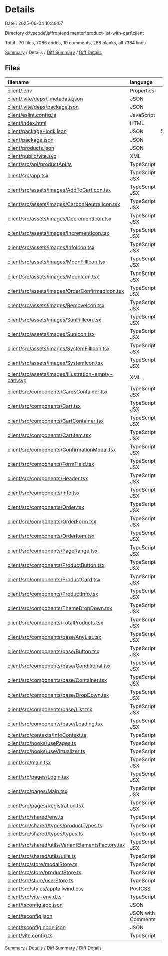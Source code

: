 # Details

Date : 2025-06-04 10:49:07

Directory d:\\vscode\\js\\frontend mentor\\product-list-with-cart\\client

Total : 70 files,  7086 codes, 10 comments, 288 blanks, all 7384 lines

[Summary](results.md) / Details / [Diff Summary](diff.md) / [Diff Details](diff-details.md)

## Files
| filename | language | code | comment | blank | total |
| :--- | :--- | ---: | ---: | ---: | ---: |
| [client/.env](/client/.env) | Properties | 2 | 0 | 0 | 2 |
| [client/.vite/deps/\_metadata.json](/client/.vite/deps/_metadata.json) | JSON | 8 | 0 | 0 | 8 |
| [client/.vite/deps/package.json](/client/.vite/deps/package.json) | JSON | 3 | 0 | 1 | 4 |
| [client/eslint.config.js](/client/eslint.config.js) | JavaScript | 27 | 0 | 2 | 29 |
| [client/index.html](/client/index.html) | HTML | 12 | 0 | 1 | 13 |
| [client/package-lock.json](/client/package-lock.json) | JSON | 5,040 | 0 | 1 | 5,041 |
| [client/package.json](/client/package.json) | JSON | 42 | 0 | 1 | 43 |
| [client/products.json](/client/products.json) | JSON | 56 | 0 | 1 | 57 |
| [client/public/vite.svg](/client/public/vite.svg) | XML | 1 | 0 | 0 | 1 |
| [client/src/api/productApi.ts](/client/src/api/productApi.ts) | TypeScript | 14 | 0 | 4 | 18 |
| [client/src/app.tsx](/client/src/app.tsx) | TypeScript JSX | 23 | 0 | 3 | 26 |
| [client/src/assets/images/AddToCartIcon.tsx](/client/src/assets/images/AddToCartIcon.tsx) | TypeScript JSX | 25 | 0 | 3 | 28 |
| [client/src/assets/images/CarbonNeutralIcon.tsx](/client/src/assets/images/CarbonNeutralIcon.tsx) | TypeScript JSX | 24 | 0 | 3 | 27 |
| [client/src/assets/images/DecrementIcon.tsx](/client/src/assets/images/DecrementIcon.tsx) | TypeScript JSX | 17 | 0 | 3 | 20 |
| [client/src/assets/images/IncrementIcon.tsx](/client/src/assets/images/IncrementIcon.tsx) | TypeScript JSX | 20 | 0 | 3 | 23 |
| [client/src/assets/images/InfoIcon.tsx](/client/src/assets/images/InfoIcon.tsx) | TypeScript JSX | 25 | 0 | 3 | 28 |
| [client/src/assets/images/MoonFillIcon.tsx](/client/src/assets/images/MoonFillIcon.tsx) | TypeScript JSX | 19 | 0 | 3 | 22 |
| [client/src/assets/images/MoonIcon.tsx](/client/src/assets/images/MoonIcon.tsx) | TypeScript JSX | 22 | 0 | 3 | 25 |
| [client/src/assets/images/OrderConfirmedIcon.tsx](/client/src/assets/images/OrderConfirmedIcon.tsx) | TypeScript JSX | 24 | 0 | 3 | 27 |
| [client/src/assets/images/RemoveIcon.tsx](/client/src/assets/images/RemoveIcon.tsx) | TypeScript JSX | 20 | 0 | 3 | 23 |
| [client/src/assets/images/SunFillIcon.tsx](/client/src/assets/images/SunFillIcon.tsx) | TypeScript JSX | 22 | 0 | 3 | 25 |
| [client/src/assets/images/SunIcon.tsx](/client/src/assets/images/SunIcon.tsx) | TypeScript JSX | 19 | 0 | 3 | 22 |
| [client/src/assets/images/SystemFillIcon.tsx](/client/src/assets/images/SystemFillIcon.tsx) | TypeScript JSX | 19 | 0 | 3 | 22 |
| [client/src/assets/images/SystemIcon.tsx](/client/src/assets/images/SystemIcon.tsx) | TypeScript JSX | 19 | 0 | 3 | 22 |
| [client/src/assets/images/illustration-empty-cart.svg](/client/src/assets/images/illustration-empty-cart.svg) | XML | 1 | 0 | 0 | 1 |
| [client/src/components/CardsContainer.tsx](/client/src/components/CardsContainer.tsx) | TypeScript JSX | 42 | 0 | 7 | 49 |
| [client/src/components/Cart.tsx](/client/src/components/Cart.tsx) | TypeScript JSX | 28 | 0 | 5 | 33 |
| [client/src/components/CartContainer.tsx](/client/src/components/CartContainer.tsx) | TypeScript JSX | 37 | 0 | 4 | 41 |
| [client/src/components/CartItem.tsx](/client/src/components/CartItem.tsx) | TypeScript JSX | 30 | 0 | 4 | 34 |
| [client/src/components/ConfirmationModal.tsx](/client/src/components/ConfirmationModal.tsx) | TypeScript JSX | 26 | 0 | 5 | 31 |
| [client/src/components/FormField.tsx](/client/src/components/FormField.tsx) | TypeScript JSX | 20 | 0 | 4 | 24 |
| [client/src/components/Header.tsx](/client/src/components/Header.tsx) | TypeScript JSX | 50 | 0 | 4 | 54 |
| [client/src/components/Info.tsx](/client/src/components/Info.tsx) | TypeScript JSX | 32 | 0 | 4 | 36 |
| [client/src/components/Order.tsx](/client/src/components/Order.tsx) | TypeScript JSX | 38 | 0 | 6 | 44 |
| [client/src/components/OrderForm.tsx](/client/src/components/OrderForm.tsx) | TypeScript JSX | 55 | 0 | 5 | 60 |
| [client/src/components/OrderItem.tsx](/client/src/components/OrderItem.tsx) | TypeScript JSX | 25 | 0 | 3 | 28 |
| [client/src/components/PageRange.tsx](/client/src/components/PageRange.tsx) | TypeScript JSX | 74 | 0 | 9 | 83 |
| [client/src/components/ProductButton.tsx](/client/src/components/ProductButton.tsx) | TypeScript JSX | 69 | 0 | 7 | 76 |
| [client/src/components/ProductCard.tsx](/client/src/components/ProductCard.tsx) | TypeScript JSX | 55 | 0 | 4 | 59 |
| [client/src/components/ProductInfo.tsx](/client/src/components/ProductInfo.tsx) | TypeScript JSX | 62 | 0 | 13 | 75 |
| [client/src/components/ThemeDropDown.tsx](/client/src/components/ThemeDropDown.tsx) | TypeScript JSX | 71 | 0 | 5 | 76 |
| [client/src/components/TotalProducts.tsx](/client/src/components/TotalProducts.tsx) | TypeScript JSX | 13 | 0 | 4 | 17 |
| [client/src/components/base/AnyList.tsx](/client/src/components/base/AnyList.tsx) | TypeScript JSX | 29 | 0 | 5 | 34 |
| [client/src/components/base/Button.tsx](/client/src/components/base/Button.tsx) | TypeScript JSX | 63 | 0 | 4 | 67 |
| [client/src/components/base/Conditional.tsx](/client/src/components/base/Conditional.tsx) | TypeScript JSX | 10 | 0 | 4 | 14 |
| [client/src/components/base/Container.tsx](/client/src/components/base/Container.tsx) | TypeScript JSX | 56 | 0 | 4 | 60 |
| [client/src/components/base/DropDown.tsx](/client/src/components/base/DropDown.tsx) | TypeScript JSX | 30 | 0 | 4 | 34 |
| [client/src/components/base/List.tsx](/client/src/components/base/List.tsx) | TypeScript JSX | 27 | 0 | 5 | 32 |
| [client/src/components/base/Loading.tsx](/client/src/components/base/Loading.tsx) | TypeScript JSX | 11 | 0 | 5 | 16 |
| [client/src/contexts/InfoContext.ts](/client/src/contexts/InfoContext.ts) | TypeScript | 10 | 0 | 5 | 15 |
| [client/src/hooks/usePages.ts](/client/src/hooks/usePages.ts) | TypeScript | 16 | 0 | 5 | 21 |
| [client/src/hooks/useVirtualizer.ts](/client/src/hooks/useVirtualizer.ts) | TypeScript | 31 | 0 | 9 | 40 |
| [client/src/main.tsx](/client/src/main.tsx) | TypeScript JSX | 13 | 0 | 3 | 16 |
| [client/src/pages/Login.tsx](/client/src/pages/Login.tsx) | TypeScript JSX | 96 | 0 | 10 | 106 |
| [client/src/pages/Main.tsx](/client/src/pages/Main.tsx) | TypeScript JSX | 17 | 0 | 3 | 20 |
| [client/src/pages/Registration.tsx](/client/src/pages/Registration.tsx) | TypeScript JSX | 119 | 0 | 10 | 129 |
| [client/src/shared/env.ts](/client/src/shared/env.ts) | TypeScript | 10 | 0 | 4 | 14 |
| [client/src/shared/types/productTypes.ts](/client/src/shared/types/productTypes.ts) | TypeScript | 10 | 0 | 3 | 13 |
| [client/src/shared/types/types.ts](/client/src/shared/types/types.ts) | TypeScript | 3 | 0 | 3 | 6 |
| [client/src/shared/utils/VariantElementsFactory.tsx](/client/src/shared/utils/VariantElementsFactory.tsx) | TypeScript JSX | 53 | 0 | 12 | 65 |
| [client/src/shared/utils/utils.ts](/client/src/shared/utils/utils.ts) | TypeScript | 31 | 0 | 7 | 38 |
| [client/src/store/modalStore.ts](/client/src/store/modalStore.ts) | TypeScript | 9 | 0 | 3 | 12 |
| [client/src/store/productStore.ts](/client/src/store/productStore.ts) | TypeScript | 43 | 0 | 8 | 51 |
| [client/src/store/userStore.ts](/client/src/store/userStore.ts) | TypeScript | 9 | 0 | 3 | 12 |
| [client/src/styles/apptailwind.css](/client/src/styles/apptailwind.css) | PostCSS | 72 | 4 | 14 | 90 |
| [client/src/vite-env.d.ts](/client/src/vite-env.d.ts) | TypeScript | 0 | 1 | 0 | 1 |
| [client/tsconfig.app.json](/client/tsconfig.app.json) | JSON | 34 | 2 | 3 | 39 |
| [client/tsconfig.json](/client/tsconfig.json) | JSON with Comments | 7 | 0 | 1 | 8 |
| [client/tsconfig.node.json](/client/tsconfig.node.json) | JSON | 20 | 2 | 3 | 25 |
| [client/vite.config.ts](/client/vite.config.ts) | TypeScript | 26 | 1 | 2 | 29 |

[Summary](results.md) / Details / [Diff Summary](diff.md) / [Diff Details](diff-details.md)